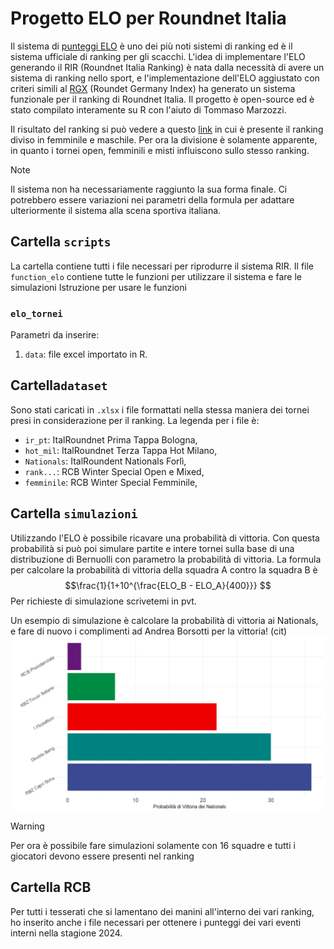 # Progetto ELO per Roundnet Italia

Il sistema di [punteggi ELO](https://it.m.wikipedia.org/wiki/Elo_(scacchi)) è uno dei più noti sistemi di ranking ed è il sistema ufficiale di ranking per gli scacchi.
L'idea di implementare l'ELO generando il RIR (Roundnet Italia Ranking) è nata dalla necessità di avere un sistema di ranking nello sport, e l'implementazione dell'ELO aggiustato con criteri simili al [RGX](https://playerzone.roundnetgermany.de/ranking/rg-index/) (Roundet Germany Index) ha generato un sistema funzionale per il ranking di Roundnet Italia.
Il progetto è open-source ed è stato compilato interamente su R con l'aiuto di Tommaso Marzozzi.

Il risultato del ranking si può vedere a questo [link](https://docs.google.com/spreadsheets/d/13FbtZEBHiLP55SYc5CCueYtzcvP2WgjJUsmjRe2vlCk/edit?usp=sharing) in cui è presente il ranking diviso in femminile e maschile. 
Per ora la divisione è solamente apparente, in quanto i tornei open, femminili e misti influiscono sullo stesso ranking.

>[!NOTE]  
>Il sistema non ha necessariamente raggiunto la sua forma finale. Ci potrebbero essere variazioni nei parametri della formula per adattare ulteriormente il sistema alla scena sportiva italiana.

## Cartella `scripts` 
La cartella contiene tutti i file necessari per riprodurre il sistema RIR. Il file `function_elo` contiene tutte le funzioni per utilizzare il sistema e fare le simulazioni
Istruzione per usare le funzioni
### `elo_tornei`
Parametri da inserire:  
1. `data`: file excel importato in R. 

## Cartella`dataset`
Sono stati caricati in `.xlsx` i file formattati nella stessa maniera dei tornei presi in considerazione per il ranking.
La legenda per i file è:
  
  - `ir_pt`: ItalRoundnet Prima Tappa Bologna,
  - `hot_mil`: ItalRoundnet Terza Tappa Hot Milano,
  - `Nationals`: ItalRoundent Nationals Forlì,
  - `rank...`: RCB Winter Special Open e Mixed,
  - `femminile`: RCB Winter Special Femminile,

## Cartella `simulazioni`
Utilizzando l'ELO è possibile ricavare una probabilità di vittoria. Con questa probabilità si può poi simulare partite e intere tornei sulla base di una distribuzione di Bernuolli con parametro la probabilità di vittoria. 
La formula per calcolare la probabilità di vittoria della squadra A contro la squadra B è
$$\frac{1}{1+10^{\frac{ELO_B - ELO_A}{400}}} $$
Per richieste di simulazione scrivetemi in pvt.

Un esempio di simulazione è calcolare la probabilità di vittoria ai Nationals, e fare di nuovo i complimenti ad Andrea Borsotti per la vittoria! (cit)
<img src="https://github.com/FedericoGrazi/elo_roundent_italia/blob/main/simulazioni/esempio_simulazione_nationals.jpg?raw=true" alt="plot" width="650"/>

>[!WARNING]  
>Per ora è possibile fare simulazioni solamente con 16 squadre e tutti i giocatori devono essere presenti nel ranking


## Cartella RCB
Per tutti i tesserati che si lamentano dei manini all'interno dei vari ranking, ho inserito anche i file necessari per ottenere i punteggi dei vari eventi interni nella stagione 2024.
